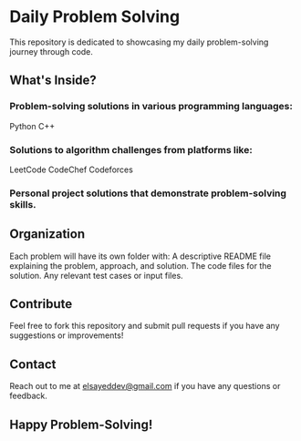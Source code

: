 # Daily Problem Solving

This repository is dedicated to showcasing my daily problem-solving journey through code.

## What's Inside?

### Problem-solving solutions in various programming languages:
Python
C++

### Solutions to algorithm challenges from platforms like:
LeetCode
CodeChef
Codeforces

### Personal project solutions that demonstrate problem-solving skills.

## Organization

Each problem will have its own folder with:
A descriptive README file explaining the problem, approach, and solution.
The code files for the solution.
Any relevant test cases or input files.
## Contribute

Feel free to fork this repository and submit pull requests if you have any suggestions or improvements!


## Contact

Reach out to me at elsayeddev@gmail.com if you have any questions or feedback.

## Happy Problem-Solving!

